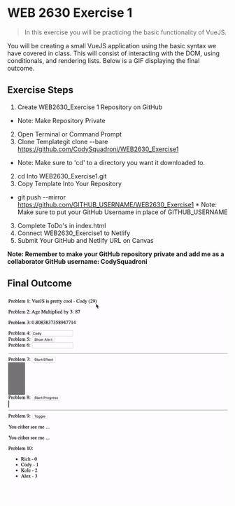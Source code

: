 # WEB 2630 Exercise 1
> In this exercise you will be practicing the basic functionality of VueJS.

You will be creating a small VueJS application using the basic syntax we have covered in class. This will consist of interacting with the DOM, using conditionals, and rendering lists. Below is a GIF displaying the final outcome.

## Exercise Steps

1. Create WEB2630_Exercise 1 Repository on GitHub
  * Note: Make Repository Private
2. Open Terminal or Command Prompt
 1. Clone Templategit clone --bare https://github.com/CodySquadroni/WEB2630_Exercise1
  * Note: Make sure to 'cd' to a directory you want it downloaded to.
 2. cd Into WEB2630_Exercise1.git
 3. Copy Template Into Your Repository
   * git push --mirror https://github.com/GITHUB_USERNAME/WEB2630_Exercise1
    * Note: Make sure to put your GitHub Username in place of GITHUB_USERNAME
3. Complete ToDo's in index.html
4. Connect WEB2630_Exercise1 to Netlify
5. Submit Your GitHub and Netlify URL on Canvas

**Note: Remember to make your GitHub repository private and add me as a collaborator GitHub username: CodySquadroni**

## Final Outcome

![](Exercise1_Finished.gif)
